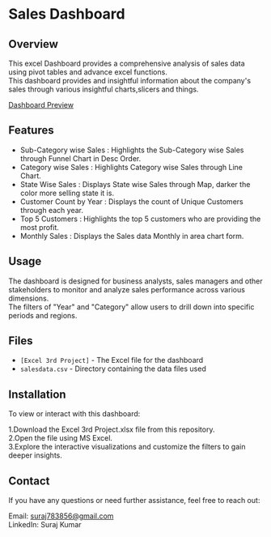 # Sales Dashboard

## Overview
This excel Dashboard provides a comprehensive analysis of sales data using pivot tables and advance excel functions.<br>This dashboard provides 
and insightful information about the company's sales through various insightful charts,slicers and things.

[Dashboard Preview](https://github.com/Sooraj1411/Excel-Sales-Dashboard/blob/main/Screenshot%202024-08-09%20164431.png)

## Features 
* Sub-Category wise Sales : Highlights the Sub-Category wise Sales through Funnel Chart in Desc Order.
* Category wise Sales : Highlights Category wise Sales through Line Chart.
* State Wise Sales : Displays State wise Sales through Map, darker the color more selling state it is.
* Customer Count by Year : Displays the count of Unique Customers through each year.
* Top 5 Customers : Highlights the top 5 customers who are providing the most profit.
* Monthly Sales : Displays the Sales data Monthly in area chart form.

## Usage
  The dashboard is designed for business analysts, sales managers and other stakeholders to monitor and analyze sales performance across various dimensions.<br>
  The filters of "Year" and "Category" allow users to drill down into specific periods and regions.

## Files
* `[Excel 3rd Project]` - The Excel file for the dashboard
* `salesdata.csv` - Directory containing the data files used

## Installation
To view or interact with this dashboard:

1.Download the Excel 3rd Project.xlsx file from this repository.<br>
2.Open the file using MS Excel.<br>
3.Explore the interactive visualizations and customize the filters to gain deeper insights.

## Contact
If you have any questions or need further assistance, feel free to reach out:

Email: suraj783856@gmail.com <br> 
LinkedIn: Suraj Kumar
